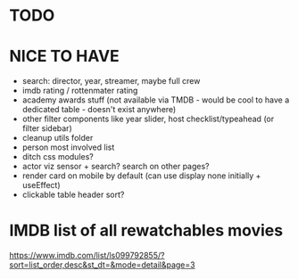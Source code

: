 # TODO

# NICE TO HAVE

- search: director, year, streamer, maybe full crew
- imdb rating / rottenmater rating
- academy awards stuff (not available via TMDB - would be cool to have a dedicated table - doesn't exist anywhere)
- other filter components like year slider, host checklist/typeahead (or filter sidebar)
- cleanup utils folder
- person most involved list
- ditch css modules?
- actor viz sensor + search? search on other pages?
- render card on mobile by default (can use display none initially + useEffect)
- clickable table header sort?

# IMDB list of all rewatchables movies

https://www.imdb.com/list/ls099792855/?sort=list_order,desc&st_dt=&mode=detail&page=3
